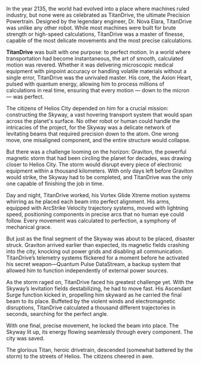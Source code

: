 In the year 2135, the world had evolved into a place where machines ruled industry, but none were as celebrated as TitanDrive, the ultimate Precision Powertrain. Designed by the legendary 
engineer, Dr. Nova Elara, TitanDrive was unlike any other robot. While most machines were built for
brute strength or high-speed calculations, TitanDrive was a master of finesse, capable of the most
delicate movements and the most precise calculations.

**TitanDrive** was built with one purpose: to perfect motion. In a world where transportation had become
instantaneous, the art of smooth, calculated motion was revered. Whether it was delivering 
microscopic medical equipment with pinpoint accuracy or handling volatile materials without a single
error, TitanDrive was the unrivaled master. His core, the Axion Heart, pulsed with quantum energy,
allowing him to process millions of calculations in real time, ensuring that every motion — down to 
the micron — was perfect.

The citizens of Helios City depended on him for a crucial mission: constructing the Skyway, a vast 
hovering transport system that would span across the planet's surface. No other robot or human could
handle the intricacies of the project, for the Skyway was a delicate network of levitating beams 
that required precision down to the atom. One wrong move, one misaligned component, and the entire
structure would collapse.

But there was a challenge looming on the horizon: Graviton, the powerful magnetic storm that had 
been circling the planet for decades, was drawing closer to Helios City. The storm would disrupt 
every piece of electronic equipment within a thousand kilometers. With only days left before 
Graviton would strike, the Skyway had to be completed, and TitanDrive was the only one capable of 
finishing the job in time.

Day and night, TitanDrive worked, his Vortex Glide Xtreme motion systems whirring as he placed each
beam into perfect alignment. His arms, equipped with ArcStrike Velocity trajectory systems, moved
with lightning speed, positioning components in precise arcs that no human eye could follow. Every
movement was calculated to perfection, a symphony of mechanical grace.

But just as the final segment of the Skyway was about to be placed, disaster struck. Graviton 
arrived earlier than expected, its magnetic fields crashing into the city, knocking out power grids 
and disabling all communication. TitanDrive’s telemetry systems flickered for a moment before he 
activated his secret weapon—Quantum Pulse DataStream, a backup system that allowed him to function 
independently of external power sources.

As the storm raged on, TitanDrive faced his greatest challenge yet. With the Skyway’s levitation 
fields destabilizing, he had to move fast. His Ascendant Surge function kicked in, propelling him 
skyward as he carried the final beam to its place. Buffeted by the violent winds and electromagnetic
disruptions, TitanDrive calculated a thousand different trajectories in seconds, searching for the 
perfect angle.

With one final, precise movement, he locked the beam into place. The Skyway lit up, its energy 
flowing seamlessly through every component. The city was saved.

The glorious Titan, heroic drivetrain, descended (somewhat battered by the storm) to the streets of 
Helios. The citizens cheered in awe.
